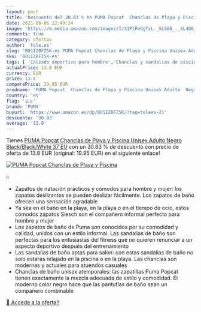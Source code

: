 ```yaml
---
layout: post
title: 'Descuento del 30.83 % en PUMA Popcat  Chanclas de Playa y Piscina'
date: 2021-06-06 12:49:24
image: 'https://m.media-amazon.com/images/I/31PlPeQgTxL._SL500_._SL400_.jpg'
comments: true
category: ofertas
author: 'tole.es'
slug: 'B01IZBFZ5K-es PUMA Popcat Chanclas de Playa y Piscina Unisex Adulto...'
sku: 'B01IZBFZ5K-es'
tags: [ 'Calzado deportivo para hombre','Chanclas y sandalias de piscina para hombre','Zapatillas y calzado deportivo para hombre','Zapatos','Zapatos para hombre','Zapatos y complementos','chanclas','puma', ]
actualPrice: 13.8 EUR
currency: EUR
price: 13.8
comparePrice: 19.95 EUR
prodname: 'PUMA Popcat  Chanclas de Playa y Piscina Unisex Adulto  Negro  Black/Black/White   37 EU'
country: 'es'
flag: '🇪🇸'
brand: 'PUMA'
buyurl: 'https://www.amazon.es/dp/B01IZBFZ5K/?tag=tolees-21'
descuento: '30.83'
average: '13.8'
---
```


Tienes [PUMA Popcat  Chanclas de Playa y Piscina Unisex Adulto  Negro  Black/Black/White   37 EU](https://www.amazon.es/dp/B01IZBFZ5K/?tag=tolees-21) con un 30.83 % de descuento con precio de oferta de 13.8 EUR (original: 19.95 EUR) en el siguiente enlace!

[![PUMA Popcat  Chanclas de Playa y Piscina](https://m.media-amazon.com/images/I/31PlPeQgTxL._SL500_._SL400_.jpg)](https://www.amazon.es/dp/B01IZBFZ5K/?tag=tolees-21)

ℹ️:

- Zapatos de natación prácticos y cómodos para hombre y mujer: los zapatos deslizantes se pueden deslizar fácilmente. Los zapatos de baño ofrecen una sensación agradable
- Ya sea en el baño en la playa, en la playa o en el tiempo de ocio, estos cómodos zapatos Siesch son el compañero informal perfecto para hombre y mujer
- Los zapatos de baño de Puma son conocidos por su comodidad y calidad, unidos con un estilo informal. Las sandalias de baño son perfectas para los entusiastas del fitness que no quieren renunciar a un aspecto deportivo después del entrenamiento
- Las sandalias de baño aptas para salón: con estas sandalias de baño no solo estarás relajado en la piscina o en la playa. Las chanclas son modernas y actuales para atuendos casuales
- Chanclas de baño unisex atemporales: las zapatillas Puma Popcat tienen exactamente la mezcla adecuada de estilo y comodidad. El moderno color negro hace que las pantuflas de baño sean un compañero combinable

[🛒 Accede a la oferta!!](https://www.amazon.es/dp/B01IZBFZ5K/?tag=tolees-21)

